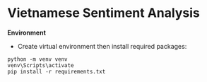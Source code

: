 # Vietnamese Sentiment Analysis

**Environment** 
- Create virtual environment then install required packages:
```
python -m venv venv
venv\Scripts\activate
pip install -r requirements.txt
```